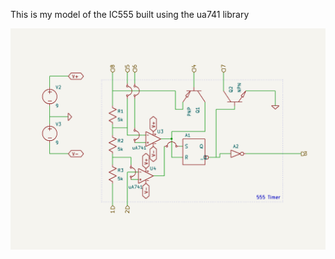 This is my model of the IC555 built using the ua741 library

![Circuit Diagram](https://github.com/pranav-avn/ee19441/blob/main/IC555_Model/555Schematic.png)
